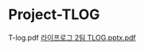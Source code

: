 # Project-TLOG
T-log.pdf
[라이프로그 2팀 TLOG.pptx.pdf](https://github.com/hdorm518/Project-TLOG/files/8973129/2.TLOG.pptx.pdf)
